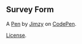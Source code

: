 Survey Form
-----------


A [Pen](https://codepen.io/hazimsalam/pen/gOWGqmz) by [Jimzy](https://codepen.io/hazimsalam) on [CodePen](https://codepen.io).

[License](https://codepen.io/hazimsalam/pen/gOWGqmz/license).